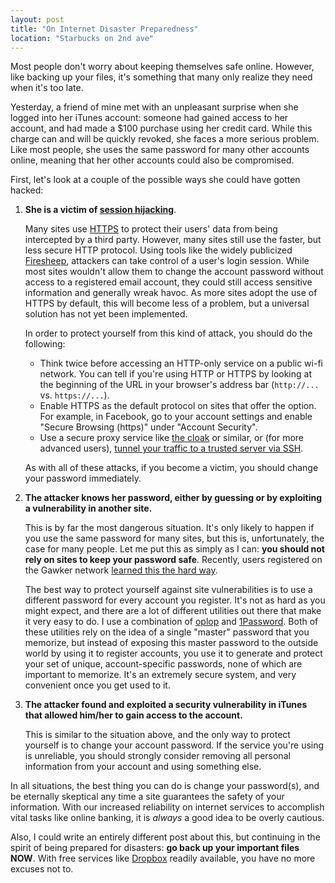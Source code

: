 ```yaml
---
layout: post
title: "On Internet Disaster Preparedness"
location: "Starbucks on 2nd ave"
---
```


Most people don't worry about keeping themselves safe online. However, like backing up your files, it's something that many only realize they need when it's too late.

Yesterday, a friend of mine met with an unpleasant surprise when she logged into her iTunes account: someone had gained access to her account, and had made a $100 purchase using her credit card. While this charge can and will be quickly revoked, she faces a more serious problem. Like most people, she uses the same password for many other accounts online, meaning that her other accounts could also be compromised.

First, let's look at a couple of the possible ways she could have gotten hacked:

1. **She is a victim of [session hijacking][1]**.

	Many sites use [HTTPS][2] to protect their users' data from being intercepted by a third party. However, many sites still use the faster, but less secure HTTP protocol. Using tools like the widely publicized [Firesheep][3], attackers can take control of a user's login session. While most sites wouldn't allow them to change the account password without access to a registered email account, they could still access sensitive information and generally wreak havoc. As more sites adopt the use of HTTPS by default, this will become less of a problem, but a universal solution has not yet been implemented.
	
	In order to protect yourself from this kind of attack, you should do the following:
	
	* Think twice before accessing an HTTP-only service on a public wi-fi network. You can tell if you're using HTTP or HTTPS by looking at the beginning of the URL in your browser's address bar (`http://...` vs. `https://...`).
	* Enable HTTPS as the default protocol on sites that offer the option. For example, in Facebook, go to your account settings and enable "Secure Browsing (https)" under "Account Security".
	* Use a secure proxy service like [the cloak][4] or similar, or (for more advanced users), [tunnel your traffic to a trusted server via SSH][5].
	
    As with all of these attacks, if you become a victim, you should change your password immediately.

2. **The attacker knows her password, either by guessing or by exploiting a vulnerability in another site.**

    This is by far the most dangerous situation. It's only likely to happen if you use the same password for many sites, but this is, unfortunately, the case for many people. Let me put this as simply as I can: **you should not rely on sites to keep your password safe**. Recently, users registered on the Gawker network [learned this the hard way][6]. 
  
    The best way to protect yourself against site vulnerabilities is to use a different password for every account you register. It's not as hard as you might expect, and there are a lot of different utilities out there that make it very easy to do. I use a combination of [oplop][7] and [1Password][8]. Both of these utilities rely on the idea of a single "master" password that you memorize, but instead of exposing this master password to the outside world by using it to register accounts, you use it to generate and protect your set of unique, account-specific passwords, none of which are important to memorize. It's an extremely secure system, and very convenient once you get used to it.

3. **The attacker found and exploited a security vulnerability in iTunes that allowed him/her to gain access to the account.**

    This is similar to the situation above, and the only way to protect yourself is to change your account password. If the service you're using is unreliable, you should strongly consider removing all personal information from your account and using something else.
  
In all situations, the best thing you can do is change your password(s), and be eternally skeptical any time a site guarantees the safety of your information. With our increased reliability on internet services to accomplish vital tasks like online banking, it is _always_ a good idea to be overly cautious.

Also, I could write an entirely different post about this, but continuing in the spirit of being prepared for disasters: **go back up your important files NOW**. With free services like [Dropbox][9] readily available, you have no more excuses not to.

  [1]: http://en.wikipedia.org/wiki/Session_hijacking
  [2]: http://en.wikipedia.org/wiki/HTTP_Secure
  [3]: http://codebutler.com/firesheep
  [4]: http://www.the-cloak.com/anonymous-surfing-faq.html
  [5]: http://en.wikipedia.org/wiki/Tunneling_protocol#Secure_Shell_tunneling
  [6]: http://www.slate.com/id/2277768/
  [7]: http://code.google.com/p/oplop/wiki/HowItWorks
  [8]: http://agilebits.com/onepassword
  [9]: https://www.dropbox.com/
